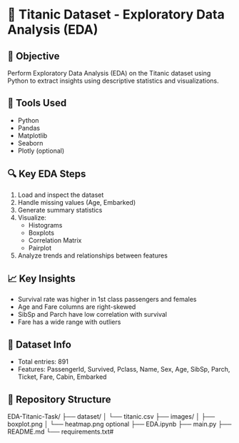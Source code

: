 # 🚢 Titanic Dataset - Exploratory Data Analysis (EDA)

## 📌 Objective
Perform Exploratory Data Analysis (EDA) on the Titanic dataset using Python to extract insights using descriptive statistics and visualizations.

## 🧰 Tools Used
- Python
- Pandas
- Matplotlib
- Seaborn
- Plotly (optional)

## 🔍 Key EDA Steps
1. Load and inspect the dataset
2. Handle missing values (Age, Embarked)
3. Generate summary statistics
4. Visualize:
   - Histograms
   - Boxplots
   - Correlation Matrix
   - Pairplot
5. Analyze trends and relationships between features

## 📈 Key Insights
- Survival rate was higher in 1st class passengers and females
- Age and Fare columns are right-skewed
- SibSp and Parch have low correlation with survival
- Fare has a wide range with outliers

## 🧪 Dataset Info
- Total entries: 891
- Features: PassengerId, Survived, Pclass, Name, Sex, Age, SibSp, Parch, Ticket, Fare, Cabin, Embarked

## 📁 Repository Structure


EDA-Titanic-Task/
├── dataset/
│ └── titanic.csv
├── images/
│ ├── boxplot.png
│ └── heatmap.png  optional 
├── EDA.ipynb
├── main.py
├── README.md
└── requirements.txt#

